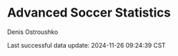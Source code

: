 # Advanced Soccer Statistics
Denis Ostroushko

<!-- gfm -->

Last successful data update: 2024-11-26 09:24:39 CST

